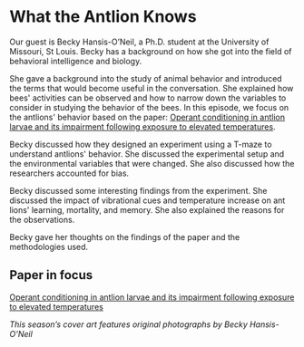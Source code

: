 # What the Antlion Knows

Our guest is Becky Hansis-O’Neil, a Ph.D. student at the University of Missouri, St Louis. Becky has a background on how she got into the field of behavioral intelligence and biology. 

She gave a background into the study of animal behavior and introduced the terms that would become useful in the conversation. She explained how bees' activities can be observed and how to narrow down the variables to consider in studying the behavior of the bees. In this episode, we focus on the antlions' behavior based on the paper: [Operant conditioning in antlion larvae and its impairment following exposure to elevated temperatures](https://pubmed.ncbi.nlm.nih.gov/34689302/).

Becky discussed how they designed an experiment using a T-maze to understand antlions' behavior. She discussed the experimental setup and the environmental variables that were changed. She also discussed how the researchers accounted for bias.

Becky discussed some interesting findings from the experiment. She discussed the impact of vibrational cues and temperature increase on ant lions' learning, mortality, and memory. She also explained the reasons for the observations. 

Becky gave her thoughts on the findings of the paper and the methodologies used. 


## Paper in focus

[Operant conditioning in antlion larvae and its impairment following exposure to elevated temperatures](https://pubmed.ncbi.nlm.nih.gov/34689302/)

_This season’s cover art features original photographs by Becky Hansis-O’Neil_